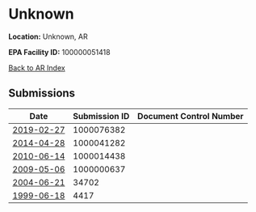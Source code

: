 # Unknown

**Location:** Unknown, AR

**EPA Facility ID:** 100000051418

[Back to AR Index](../../index.md)

## Submissions

| Date | Submission ID | Document Control Number |
|------|--------------|-------------------------|
| [2019-02-27](submissions/1000076382.md) | 1000076382 |  |
| [2014-04-28](submissions/1000041282.md) | 1000041282 |  |
| [2010-06-14](submissions/1000014438.md) | 1000014438 |  |
| [2009-05-06](submissions/1000000637.md) | 1000000637 |  |
| [2004-06-21](submissions/34702.md) | 34702 |  |
| [1999-06-18](submissions/4417.md) | 4417 |  |
